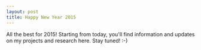 ```yaml
---
layout: post
title: Happy New Year 2015
---
```


All the best for 2015! Starting from today, you'll find information and updates on my projects and research here. Stay tuned! :-)
